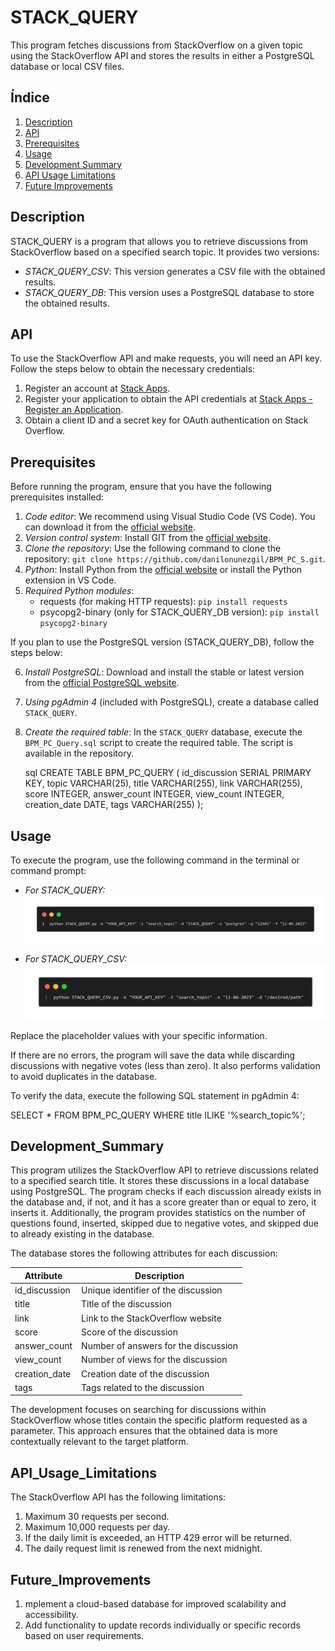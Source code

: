 # STACK_QUERY

This program fetches discussions from StackOverflow on a given topic using the StackOverflow API and stores the results in either a PostgreSQL database or local CSV files.

## Índice

1. [Description](##Description)
2. [API](##API)
3. [Prerequisites](#Prerequisites)
4. [Usage](#Usage)
5. [Development Summary](#Development_Summary)
6. [API Usage Limitations](#API_Usage_Limitations)
7. [Future Improvements](#Future_Improvements)

## Description

STACK_QUERY is a program that allows you to retrieve discussions from StackOverflow based on a specified search topic. It provides two versions:

- *STACK_QUERY_CSV*: This version generates a CSV file with the obtained results.
- *STACK_QUERY_DB*: This version uses a PostgreSQL database to store the obtained results.

## API

To use the StackOverflow API and make requests, you will need an API key. Follow the steps below to obtain the necessary credentials:

1. Register an account at [Stack Apps](https://stackapps.com/users/login).
2. Register your application to obtain the API credentials at [Stack Apps - Register an Application](https://stackapps.com/apps/oauth/register).
3. Obtain a client ID and a secret key for OAuth authentication on Stack Overflow.

## Prerequisites
Before running the program, ensure that you have the following prerequisites installed:

1. *Code editor*: We recommend using Visual Studio Code (VS Code). You can download it from the [official website](https://code.visualstudio.com/download).
2. *Version control system*: Install GIT from the [official website](https://git-scm.com/downloads).
3. *Clone the repository*: Use the following command to clone the repository: `git clone https://github.com/danilonunezgil/BPM_PC_S.git`.
4. *Python*: Install Python from the [official website](https://www.python.org/downloads/) or install the Python extension in VS Code.
5. *Required Python modules*:
   - requests (for making HTTP requests): `pip install requests`
   - psycopg2-binary (only for STACK_QUERY_DB version): `pip install psycopg2-binary`

If you plan to use the PostgreSQL version (STACK_QUERY_DB), follow the steps below:

6. *Install PostgreSQL*: Download and install the stable or latest version from the [official PostgreSQL website](https://www.postgresql.org/download/).
7. *Using pgAdmin 4* (included with PostgreSQL), create a database called `STACK_QUERY`.
8. *Create the required table*: In the `STACK_QUERY` database, execute the `BPM_PC_Query.sql` script to create the required table. The script is available in the repository.

   sql
   CREATE TABLE BPM_PC_QUERY (
      id_discussion SERIAL PRIMARY KEY,
      topic VARCHAR(25),
      title VARCHAR(255),
      link VARCHAR(255),
      score INTEGER,
      answer_count INTEGER,
      view_count INTEGER,
      creation_date DATE,
      tags VARCHAR(255)
   );
   

## Usage

To execute the program, use the following command in the terminal or command prompt:

- *For STACK_QUERY:*
   ![comando de ejecucion](STACK_QUERY_DB/comando_ejecucion_DB.png)

- *For STACK_QUERY_CSV:*
   ![comando de ejecucion](STACK_QUERY_CSV/comando_ejecucion_CSV.png)



Replace the placeholder values with your specific information.

If there are no errors, the program will save the data while discarding discussions with negative votes (less than zero). It also performs validation to avoid duplicates in the database.

To verify the data, execute the following SQL statement in pgAdmin 4:

SELECT \* FROM BPM_PC_QUERY WHERE title ILIKE '%search_topic%';

## Development_Summary

This program utilizes the StackOverflow API to retrieve discussions related to a specified search title. It stores these discussions in a local database using PostgreSQL. The program checks if each discussion already exists in the database and, if not, and it has a score greater than or equal to zero, it inserts it. Additionally, the program provides statistics on the number of questions found, inserted, skipped due to negative votes, and skipped due to already existing in the database.

The database stores the following attributes for each discussion:

| Attribute     | Description                          |
| ------------- | ------------------------------------ |
| id_discussion | Unique identifier of the discussion  |
| title         | Title of the discussion              |
| link          | Link to the StackOverflow website    |
| score         | Score of the discussion              |
| answer_count  | Number of answers for the discussion |
| view_count    | Number of views for the discussion   |
| creation_date | Creation date of the discussion      |
| tags          | Tags related to the discussion       |

The development focuses on searching for discussions within StackOverflow whose titles contain the specific platform requested as a parameter. This approach ensures that the obtained data is more contextually relevant to the target platform.

## API_Usage_Limitations

The StackOverflow API has the following limitations:

1. Maximum 30 requests per second.
2. Maximum 10,000 requests per day.
3. If the daily limit is exceeded, an HTTP 429 error will be returned.
4. The daily request limit is renewed from the next midnight.

## Future_Improvements

1. mplement a cloud-based database for improved scalability and accessibility.
2. Add functionality to update records individually or specific records based on user requirements.